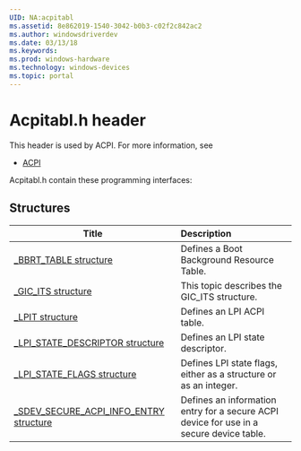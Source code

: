 ```yaml
---
UID: NA:acpitabl
ms.assetid: 8e862019-1540-3042-b0b3-c02f2c842ac2
ms.author: windowsdriverdev
ms.date: 03/13/18
ms.keywords: 
ms.prod: windows-hardware
ms.technology: windows-devices
ms.topic: portal
---
```


# Acpitabl.h header



This header is used by ACPI. For more information, see
- [ACPI](../_acpi/index.md)

Acpitabl.h contain these programming interfaces:


## Structures

| Title   | Description   |
| ---- |:---- |
| [_BBRT_TABLE structure](ns-acpitabl-_bbrt_table.md) | Defines a Boot Background Resource Table. |
| [_GIC_ITS structure](ns-acpitabl-_gic_its.md) | This topic describes the GIC_ITS structure. |
| [_LPIT structure](ns-acpitabl-_lpit.md) | Defines an LPI ACPI table. |
| [_LPI_STATE_DESCRIPTOR structure](ns-acpitabl-_lpi_state_descriptor.md) | Defines an LPI state descriptor. |
| [_LPI_STATE_FLAGS structure](ns-acpitabl-_lpi_state_flags.md) | Defines LPI state flags, either as a structure or as an integer. |
| [_SDEV_SECURE_ACPI_INFO_ENTRY structure](ns-acpitabl-_sdev_secure_acpi_info_entry.md) | Defines an information entry for a secure ACPI device for use in a secure device table. |
